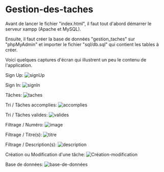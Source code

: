 # Gestion-des-taches

Avant de lancer le fichier "index.html", il faut tout d'abord démarrer le serveur xampp (Apache et MySQL).

Ensuite, il faut créer la base de données "gestion_taches" sur "phpMyAdmin" et importer le fichier "sql/db.sql" qui contient les tables à créer.

Voici quelques captures d'écran qui illustrent un peu le contenu de l'application.


Sign Up:
![signUp](https://user-images.githubusercontent.com/86629025/215860325-c62ada79-b5e9-48d2-8f31-7139fe938363.png)


Sign In:
![signIn](https://user-images.githubusercontent.com/86629025/215860377-baea7d17-f3aa-4a75-9941-7e1132ab89ed.png)


Tâches:
![taches](https://user-images.githubusercontent.com/86629025/215860405-507e1d77-5c4d-4e8c-b05c-896adb6b97d3.png)


Tri / Tâches accomplies:
![accomplies](https://user-images.githubusercontent.com/86629025/215860468-3c810f1b-2e39-4797-9c45-8232d23ba949.png)


Tri / Tâches valides:
![valides](https://user-images.githubusercontent.com/86629025/215860531-e0a903b1-2dd4-4e09-a9b1-ba5460baf4d1.png)


Filtrage / Numéro:
![image](https://user-images.githubusercontent.com/86629025/215864023-408b8fb1-352e-4cd0-9a1b-9f71cfb8d50c.png)


Filtrage / Titre(s):
![titre](https://user-images.githubusercontent.com/86629025/215863753-ef8a9f34-f67a-45f6-bd2b-5ef8c40b7c5a.png)


Filtrage / Description(s):
![description](https://user-images.githubusercontent.com/86629025/215863775-5b8b5feb-d90a-4467-aa50-8ee5c8e64aa7.png)


Création ou Modification d'une tâche:
![Création-modification](https://user-images.githubusercontent.com/86629025/215861398-17c9f904-54e2-4dcd-8982-b192b8e0cf00.png)


Base de données:
![base-de-données](https://user-images.githubusercontent.com/86629025/215866151-fe5bf2cd-d693-4021-b6fb-22f64ea6086d.png)
